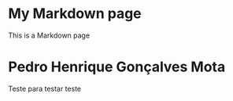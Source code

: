 # My Markdown page

This is a Markdown page

# Pedro Henrique Gonçalves Mota

Teste para testar teste
